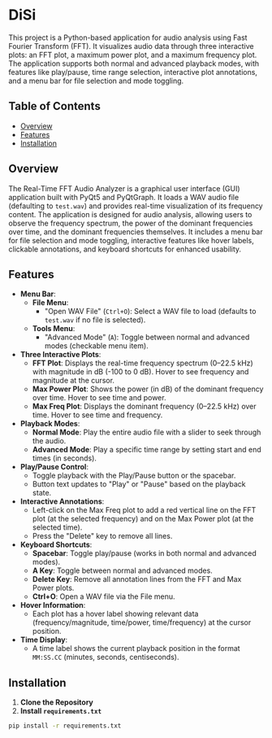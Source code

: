 # DiSi

This project is a Python-based application for audio analysis using Fast Fourier Transform (FFT). It visualizes audio data through three interactive plots: an FFT plot, a maximum power plot, and a maximum frequency plot. The application supports both normal and advanced playback modes, with features like play/pause, time range selection, interactive plot annotations, and a menu bar for file selection and mode toggling.

## Table of Contents
- [Overview](#overview)
- [Features](#features)
- [Installation](#installation)

## Overview
The Real-Time FFT Audio Analyzer is a graphical user interface (GUI) application built with PyQt5 and PyQtGraph. It loads a WAV audio file (defaulting to `test.wav`) and provides real-time visualization of its frequency content. The application is designed for audio analysis, allowing users to observe the frequency spectrum, the power of the dominant frequencies over time, and the dominant frequencies themselves. It includes a menu bar for file selection and mode toggling, interactive features like hover labels, clickable annotations, and keyboard shortcuts for enhanced usability.

## Features
- **Menu Bar**:
  - **File Menu**:
    - "Open WAV File" (`Ctrl+O`): Select a WAV file to load (defaults to `test.wav` if no file is selected).
  - **Tools Menu**:
    - "Advanced Mode" (`A`): Toggle between normal and advanced modes (checkable menu item).
- **Three Interactive Plots**:
  - **FFT Plot**: Displays the real-time frequency spectrum (0–22.5 kHz) with magnitude in dB (-100 to 0 dB). Hover to see frequency and magnitude at the cursor.
  - **Max Power Plot**: Shows the power (in dB) of the dominant frequency over time. Hover to see time and power.
  - **Max Freq Plot**: Displays the dominant frequency (0–22.5 kHz) over time. Hover to see time and frequency.
- **Playback Modes**:
  - **Normal Mode**: Play the entire audio file with a slider to seek through the audio.
  - **Advanced Mode**: Play a specific time range by setting start and end times (in seconds).
- **Play/Pause Control**:
  - Toggle playback with the Play/Pause button or the spacebar.
  - Button text updates to "Play" or "Pause" based on the playback state.
- **Interactive Annotations**:
  - Left-click on the Max Freq plot to add a red vertical line on the FFT plot (at the selected frequency) and on the Max Power plot (at the selected time).
  - Press the "Delete" key to remove all lines.
- **Keyboard Shortcuts**:
  - **Spacebar**: Toggle play/pause (works in both normal and advanced modes).
  - **A Key**: Toggle between normal and advanced modes.
  - **Delete Key**: Remove all annotation lines from the FFT and Max Power plots.
  - **Ctrl+O**: Open a WAV file via the File menu.
- **Hover Information**:
  - Each plot has a hover label showing relevant data (frequency/magnitude, time/power, time/frequency) at the cursor position.
- **Time Display**:
  - A time label shows the current playback position in the format `MM:SS.CC` (minutes, seconds, centiseconds).

## Installation
1. **Clone the Repository**
2. **Install `requirements.txt`**
```bash
pip install -r requirements.txt
```


